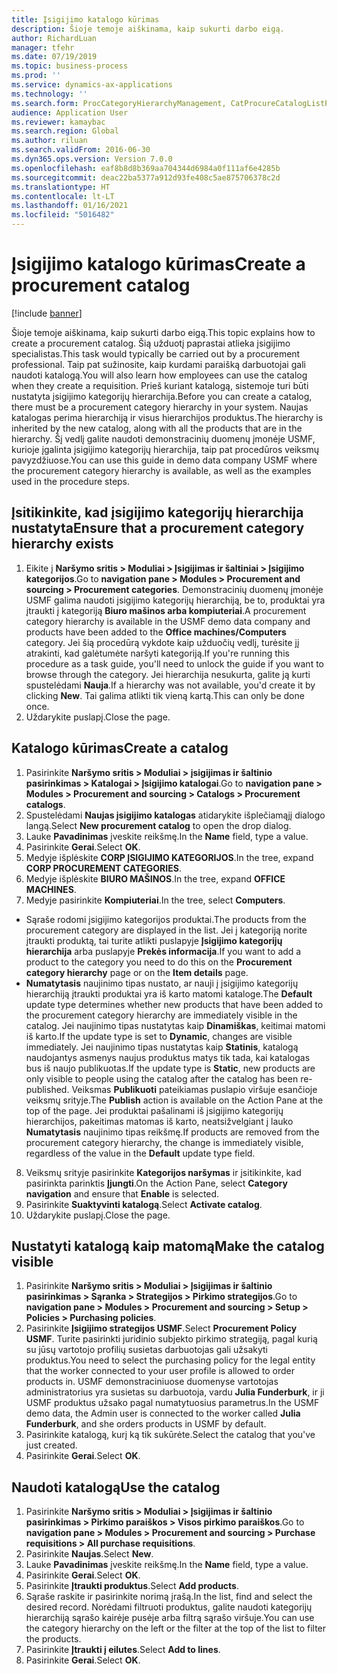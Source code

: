 ```yaml
---
title: Įsigijimo katalogo kūrimas
description: Šioje temoje aiškinama, kaip sukurti darbo eigą.
author: RichardLuan
manager: tfehr
ms.date: 07/19/2019
ms.topic: business-process
ms.prod: ''
ms.service: dynamics-ax-applications
ms.technology: ''
ms.search.form: ProcCategoryHierarchyManagement, CatProcureCatalogListPage, CatProcureCatalogCreate, CatProcureCatalogEdit, SysPolicyListPage, SysPolicy, CatCatalogPolicyRule, PurchReqTableListPage, PurchReqCreate, PurchReqTable, PurchReqAddItem
audience: Application User
ms.reviewer: kamaybac
ms.search.region: Global
ms.author: riluan
ms.search.validFrom: 2016-06-30
ms.dyn365.ops.version: Version 7.0.0
ms.openlocfilehash: eaf8b8d8b369aa704344d6984a0f111af6e4285b
ms.sourcegitcommit: deac22ba5377a912d93fe408c5ae875706378c2d
ms.translationtype: HT
ms.contentlocale: lt-LT
ms.lasthandoff: 01/16/2021
ms.locfileid: "5016482"
---
```

# <a name="create-a-procurement-catalog"></a><span data-ttu-id="d48e6-103">Įsigijimo katalogo kūrimas</span><span class="sxs-lookup"><span data-stu-id="d48e6-103">Create a procurement catalog</span></span>

[!include [banner](../../includes/banner.md)]

<span data-ttu-id="d48e6-104">Šioje temoje aiškinama, kaip sukurti darbo eigą.</span><span class="sxs-lookup"><span data-stu-id="d48e6-104">This topic explains how to create a procurement catalog.</span></span> <span data-ttu-id="d48e6-105">Šią užduotį paprastai atlieka įsigijimo specialistas.</span><span class="sxs-lookup"><span data-stu-id="d48e6-105">This task would typically be carried out by a procurement professional.</span></span> <span data-ttu-id="d48e6-106">Taip pat sužinosite, kaip kurdami paraišką darbuotojai gali naudoti katalogą.</span><span class="sxs-lookup"><span data-stu-id="d48e6-106">You will also learn how employees can use the catalog when they create a requisition.</span></span> <span data-ttu-id="d48e6-107">Prieš kuriant katalogą, sistemoje turi būti nustatyta įsigijimo kategorijų hierarchija.</span><span class="sxs-lookup"><span data-stu-id="d48e6-107">Before you can create a catalog, there must be a procurement category hierarchy in your system.</span></span> <span data-ttu-id="d48e6-108">Naujas katalogas perima hierarchiją ir visus hierarchijos produktus.</span><span class="sxs-lookup"><span data-stu-id="d48e6-108">The hierarchy is inherited by the new catalog, along with all the products that are in the hierarchy.</span></span> <span data-ttu-id="d48e6-109">Šį vedlį galite naudoti demonstracinių duomenų įmonėje USMF, kurioje įgalinta įsigijimo kategorijų hierarchija, taip pat procedūros veiksmų pavyzdžiuose.</span><span class="sxs-lookup"><span data-stu-id="d48e6-109">You can use this guide in demo data company USMF where the procurement category hierarchy is available, as well as the examples used in the procedure steps.</span></span>


## <a name="ensure-that-a-procurement-category-hierarchy-exists"></a><span data-ttu-id="d48e6-110">Įsitikinkite, kad įsigijimo kategorijų hierarchija nustatyta</span><span class="sxs-lookup"><span data-stu-id="d48e6-110">Ensure that a procurement category hierarchy exists</span></span>
1. <span data-ttu-id="d48e6-111">Eikite į **Naršymo sritis > Moduliai > Įsigijimas ir šaltiniai > Įsigijimo kategorijos**.</span><span class="sxs-lookup"><span data-stu-id="d48e6-111">Go to **navigation pane > Modules > Procurement and sourcing > Procurement categories**.</span></span> <span data-ttu-id="d48e6-112">Demonstracinių duomenų įmonėje USMF galima naudoti įsigijimo kategorijų hierarchiją, be to, produktai yra įtraukti į kategoriją **Biuro mašinos arba kompiuteriai**.</span><span class="sxs-lookup"><span data-stu-id="d48e6-112">A procurement category hierarchy is available in the USMF demo data company and products have been added to the **Office machines/Computers** category.</span></span> <span data-ttu-id="d48e6-113">Jei šią procedūrą vykdote kaip užduočių vedlį, turėsite jį atrakinti, kad galėtumėte naršyti kategoriją.</span><span class="sxs-lookup"><span data-stu-id="d48e6-113">If you're running this procedure as a task guide, you'll need to unlock the guide if you want to browse through the category.</span></span> <span data-ttu-id="d48e6-114">Jei hierarchija nesukurta, galite ją kurti spustelėdami **Nauja**.</span><span class="sxs-lookup"><span data-stu-id="d48e6-114">If a hierarchy was not available, you'd create it by clicking **New**.</span></span> <span data-ttu-id="d48e6-115">Tai galima atlikti tik vieną kartą.</span><span class="sxs-lookup"><span data-stu-id="d48e6-115">This can only be done once.</span></span>  
2. <span data-ttu-id="d48e6-116">Uždarykite puslapį.</span><span class="sxs-lookup"><span data-stu-id="d48e6-116">Close the page.</span></span>

## <a name="create-a-catalog"></a><span data-ttu-id="d48e6-117">Katalogo kūrimas</span><span class="sxs-lookup"><span data-stu-id="d48e6-117">Create a catalog</span></span>
1. <span data-ttu-id="d48e6-118">Pasirinkite **Naršymo sritis > Moduliai > įsigijimas ir šaltinio pasirinkimas > Katalogai > Įsigijimo katalogai**.</span><span class="sxs-lookup"><span data-stu-id="d48e6-118">Go to **navigation pane > Modules > Procurement and sourcing > Catalogs > Procurement catalogs**.</span></span>
2. <span data-ttu-id="d48e6-119">Spustelėdami **Naujas įsigijimo katalogas** atidarykite išplečiamąjį dialogo langą.</span><span class="sxs-lookup"><span data-stu-id="d48e6-119">Select **New procurement catalog** to open the drop dialog.</span></span>
3. <span data-ttu-id="d48e6-120">Lauke **Pavadinimas** įveskite reikšmę.</span><span class="sxs-lookup"><span data-stu-id="d48e6-120">In the **Name** field, type a value.</span></span>
4. <span data-ttu-id="d48e6-121">Pasirinkite **Gerai**.</span><span class="sxs-lookup"><span data-stu-id="d48e6-121">Select **OK**.</span></span>
5. <span data-ttu-id="d48e6-122">Medyje išplėskite **CORP ĮSIGIJIMO KATEGORIJOS**.</span><span class="sxs-lookup"><span data-stu-id="d48e6-122">In the tree, expand **CORP PROCUREMENT CATEGORIES**.</span></span>
6. <span data-ttu-id="d48e6-123">Medyje išplėskite **BIURO MAŠINOS**.</span><span class="sxs-lookup"><span data-stu-id="d48e6-123">In the tree, expand **OFFICE MACHINES**.</span></span>
7. <span data-ttu-id="d48e6-124">Medyje pasirinkite **Kompiuteriai**.</span><span class="sxs-lookup"><span data-stu-id="d48e6-124">In the tree, select **Computers**.</span></span>

  - <span data-ttu-id="d48e6-125">Sąraše rodomi įsigijimo kategorijos produktai.</span><span class="sxs-lookup"><span data-stu-id="d48e6-125">The products from the procurement category are displayed in the list.</span></span> <span data-ttu-id="d48e6-126">Jei į kategoriją norite įtraukti produktą, tai turite atlikti puslapyje **Įsigijimo kategorijų hierarchija** arba puslapyje **Prekės informacija**.</span><span class="sxs-lookup"><span data-stu-id="d48e6-126">If you want to add a product to the category you need to do this on the **Procurement category hierarchy** page or on the **Item details** page.</span></span>  
  - <span data-ttu-id="d48e6-127">**Numatytasis** naujinimo tipas nustato, ar nauji į įsigijimo kategorijų hierarchiją įtraukti produktai yra iš karto matomi kataloge.</span><span class="sxs-lookup"><span data-stu-id="d48e6-127">The **Default** update type determines whether new products that have been added to the procurement category hierarchy are immediately visible in the catalog.</span></span> <span data-ttu-id="d48e6-128">Jei naujinimo tipas nustatytas kaip **Dinamiškas**, keitimai matomi iš karto.</span><span class="sxs-lookup"><span data-stu-id="d48e6-128">If the update type is set to **Dynamic**, changes are visible immediately.</span></span> <span data-ttu-id="d48e6-129">Jei naujinimo tipas nustatytas kaip **Statinis**, katalogą naudojantys asmenys naujus produktus matys tik tada, kai katalogas bus iš naujo publikuotas.</span><span class="sxs-lookup"><span data-stu-id="d48e6-129">If the update type is **Static**, new products are only visible to people using the catalog after the catalog has been re-published.</span></span> <span data-ttu-id="d48e6-130">Veiksmas **Publikuoti** pateikiamas puslapio viršuje esančioje veiksmų srityje.</span><span class="sxs-lookup"><span data-stu-id="d48e6-130">The **Publish** action is available on the Action Pane at the top of the page.</span></span> <span data-ttu-id="d48e6-131">Jei produktai pašalinami iš įsigijimo kategorijų hierarchijos, pakeitimas matomas iš karto, neatsižvelgiant į lauko **Numatytasis** naujinimo tipas reikšmę.</span><span class="sxs-lookup"><span data-stu-id="d48e6-131">If products are removed from the procurement category hierarchy, the change is immediately visible, regardless of the value in the **Default** update type field.</span></span>  

8. <span data-ttu-id="d48e6-132">Veiksmų srityje pasirinkite **Kategorijos naršymas** ir įsitikinkite, kad pasirinkta parinktis **Įjungti**.</span><span class="sxs-lookup"><span data-stu-id="d48e6-132">On the Action Pane, select **Category navigation** and ensure that **Enable** is selected.</span></span>
9. <span data-ttu-id="d48e6-133">Pasirinkite **Suaktyvinti katalogą**.</span><span class="sxs-lookup"><span data-stu-id="d48e6-133">Select **Activate catalog**.</span></span>
10. <span data-ttu-id="d48e6-134">Uždarykite puslapį.</span><span class="sxs-lookup"><span data-stu-id="d48e6-134">Close the page.</span></span>

## <a name="make-the-catalog-visible"></a><span data-ttu-id="d48e6-135">Nustatyti katalogą kaip matomą</span><span class="sxs-lookup"><span data-stu-id="d48e6-135">Make the catalog visible</span></span>
1. <span data-ttu-id="d48e6-136">Pasirinkite **Naršymo sritis > Moduliai > Įsigijimas ir šaltinio pasirinkimas > Sąranka > Strategijos > Pirkimo strategijos**.</span><span class="sxs-lookup"><span data-stu-id="d48e6-136">Go to **navigation pane > Modules > Procurement and sourcing > Setup > Policies > Purchasing policies**.</span></span>
2. <span data-ttu-id="d48e6-137">Pasirinkite **Įsigijimo strategijos USMF**.</span><span class="sxs-lookup"><span data-stu-id="d48e6-137">Select **Procurement Policy USMF**.</span></span> <span data-ttu-id="d48e6-138">Turite pasirinkti juridinio subjekto pirkimo strategiją, pagal kurią su jūsų vartotojo profilių susietas darbuotojas gali užsakyti produktus.</span><span class="sxs-lookup"><span data-stu-id="d48e6-138">You need to select the purchasing policy for the legal entity that the worker connected to your user profile is allowed to order products in.</span></span> <span data-ttu-id="d48e6-139">USMF demonstraciniuose duomenyse vartotojas administratorius yra susietas su darbuotoja, vardu **Julia Funderburk**, ir ji USMF produktus užsako pagal numatytuosius parametrus.</span><span class="sxs-lookup"><span data-stu-id="d48e6-139">In the USMF demo data, the Admin user is connected to the worker called **Julia Funderburk**, and she orders products in USMF by default.</span></span>  
3. <span data-ttu-id="d48e6-140">Pasirinkite katalogą, kurį ką tik sukūrėte.</span><span class="sxs-lookup"><span data-stu-id="d48e6-140">Select the catalog that you've just created.</span></span>
4. <span data-ttu-id="d48e6-141">Pasirinkite **Gerai**.</span><span class="sxs-lookup"><span data-stu-id="d48e6-141">Select **OK**.</span></span>

## <a name="use-the-catalog"></a><span data-ttu-id="d48e6-142">Naudoti katalogą</span><span class="sxs-lookup"><span data-stu-id="d48e6-142">Use the catalog</span></span>
1. <span data-ttu-id="d48e6-143">Pasirinkite **Naršymo sritis > Moduliai > Įsigijimas ir šaltinio pasirinkimas > Pirkimo paraiškos > Visos pirkimo paraiškos**.</span><span class="sxs-lookup"><span data-stu-id="d48e6-143">Go to **navigation pane > Modules > Procurement and sourcing > Purchase requisitions > All purchase requisitions**.</span></span>
2. <span data-ttu-id="d48e6-144">Pasirinkite **Naujas**.</span><span class="sxs-lookup"><span data-stu-id="d48e6-144">Select **New**.</span></span>
3. <span data-ttu-id="d48e6-145">Lauke **Pavadinimas** įveskite reikšmę.</span><span class="sxs-lookup"><span data-stu-id="d48e6-145">In the **Name** field, type a value.</span></span>
4. <span data-ttu-id="d48e6-146">Pasirinkite **Gerai**.</span><span class="sxs-lookup"><span data-stu-id="d48e6-146">Select **OK**.</span></span>
5. <span data-ttu-id="d48e6-147">Pasirinkite **Įtraukti produktus**.</span><span class="sxs-lookup"><span data-stu-id="d48e6-147">Select **Add products**.</span></span>
6. <span data-ttu-id="d48e6-148">Sąraše raskite ir pasirinkite norimą įrašą.</span><span class="sxs-lookup"><span data-stu-id="d48e6-148">In the list, find and select the desired record.</span></span> <span data-ttu-id="d48e6-149">Norėdami filtruoti produktus, galite naudoti kategorijų hierarchiją sąrašo kairėje pusėje arba filtrą sąrašo viršuje.</span><span class="sxs-lookup"><span data-stu-id="d48e6-149">You can use the category hierarchy on the left or the filter at the top of the list to filter the products.</span></span>  
7. <span data-ttu-id="d48e6-150">Pasirinkite **Įtraukti į eilutes**.</span><span class="sxs-lookup"><span data-stu-id="d48e6-150">Select **Add to lines**.</span></span>
8. <span data-ttu-id="d48e6-151">Pasirinkite **Gerai**.</span><span class="sxs-lookup"><span data-stu-id="d48e6-151">Select **OK**.</span></span>

